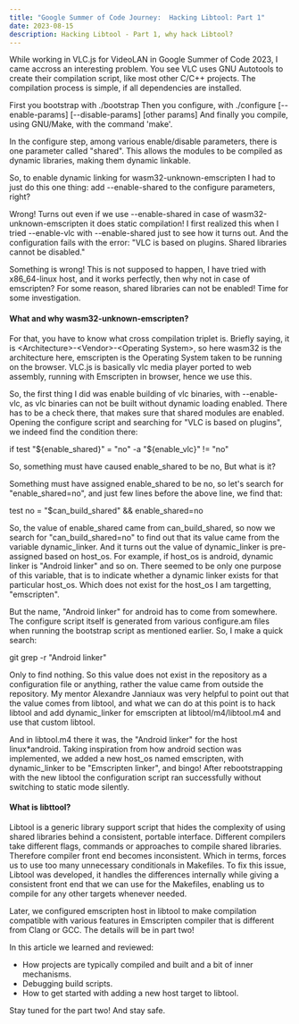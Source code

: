 ```yaml
---
title: "Google Summer of Code Journey:  Hacking Libtool: Part 1"
date: 2023-08-15
description: Hacking Libtool - Part 1, why hack Libtool?
---
```


While working in VLC.js for VideoLAN in Google Summer of Code 2023, I came
accross an interesting problem. You see VLC uses GNU Autotools to 
create their compilation script, like most other C/C++ projects. The 
compilation process is simple, if all dependencies are installed. 

First you bootstrap with ./bootstrap
Then you configure, with ./configure [--enable-params] [--disable-params]
[other params]
And finally you compile, using GNU/Make, with the command 'make'.


In the configure step, among various enable/disable parameters, there
is one parameter called "shared". This allows the modules to be compiled
as dynamic libraries, making them dynamic linkable.

So, to enable dynamic linking for wasm32-unknown-emscripten I had to just
do this one thing: add --enable-shared to the configure parameters,
right?

Wrong! Turns out even if we use --enable-shared in case of wasm32-unknown-emscripten
it does static compilation! I first realized this when I tried 
--enable-vlc with --enable-shared just to see how it turns out. And
the configuration fails with the error:
"VLC is based on plugins. Shared libraries cannot be disabled."


Something is wrong! This is not supposed to happen, I have tried with 
x86_64-linux host, and it works perfectly, then why not in case of 
emscripten? For some reason, shared libraries can not be enabled!
Time for some investigation.

#### What and why wasm32-unknown-emscripten?
For that, you have to know what cross compilation triplet is. Briefly saying,
it is \<Architecture\>-\<Vendor\>-\<Operating System\>, so here wasm32 is the
architecture here, emscripten is the Operating System taken to be running
on the browser. VLC.js is basically vlc media player ported to web assembly,
running with Emscripten in browser, hence we use this.

So, the first thing I did was enable building of vlc binaries,  with 
--enable-vlc, as vlc binaries can not be built without dynamic loading 
enabled. There has to be a check there, that makes sure that shared 
modules are enabled.  Opening the configure script and searching for 
"VLC is based on plugins", we indeed find the condition there:


if test "${enable_shared}" = "no" -a "${enable_vlc}" != "no"

So, something must have caused enable_shared to be no, But what is it?

Something must have assigned enable_shared to be no, so let's search
for "enable_shared=no", and just few lines before the above line, we
find that:

test no = "$can_build_shared" && enable_shared=no

So, the value of enable_shared came from can_build_shared, so now we
search for "can_build_shared=no" to find out that its value came from
the variable dynamic_linker. And it turns out the value of dynamic_linker
is pre-assigned based on host_os. For example, if host_os is android,
dynamic linker is "Android linker" and so on. There seemed to be only
one purpose of this variable, that is to indicate whether a dynamic linker 
exists for that particular host_os. Which does not exist for the host_os
I am targetting, "emscripten".

But the name, "Android linker" for android has to come from somewhere. 
The configure script itself is generated from various configure.am files
when running the bootstrap script as mentioned earlier. So, I make a quick search:

git grep -r "Android linker"

Only to find nothing. So this value does not exist in the repository as
a configuration file or anything, rather the value came from outside the
repository. My mentor Alexandre Janniaux was very helpful to point out
that the value comes from libtool, and what we can do at this point is to
hack libtool and add dynamic_linker for emscripten at libtool/m4/libtool.m4
and use that custom libtool.

And in libtool.m4 there it was, the "Android linker" for the host 
linux*android. Taking inspiration from how android section was implemented,
we added a new host_os named emscripten, with dynamic_linker to be 
"Emscripten linker", and bingo! After rebootstrapping with the new libtool
the configuration script ran successfully without switching to static mode 
silently.

#### What is libttool?
Libtool is a generic library support script that hides the complexity of 
using shared libraries behind a consistent, portable interface. Different
compilers take different flags, commands or approaches to compile shared
libraries. Therefore compiler front end becomes inconsistent. Which in terms,
forces us to use too many unnecessary conditionals in Makefiles. To fix
this issue, Libtool was developed, it handles the differences internally
while giving a consistent front end that we can use for the Makefiles,
enabling us to compile for any other targets whenever needed.

Later, we configured emscripten host in libtool to make compilation
compatible with various features in Emscripten compiler that is different
from Clang or GCC. The details will be in part two!

In this article we learned and reviewed:
- How projects are typically compiled and built and a bit of inner
  mechanisms.
- Debugging build scripts.
- How to get started with adding a new host target to libtool.

Stay tuned for the part two! And stay safe.
